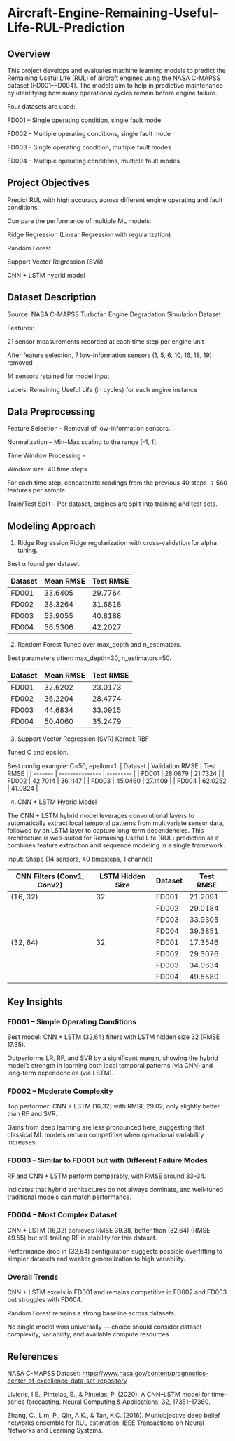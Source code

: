 # Aircraft-Engine-Remaining-Useful-Life-RUL-Prediction
## Overview
This project develops and evaluates machine learning models to predict the Remaining Useful Life (RUL) of aircraft engines using the NASA C-MAPSS dataset (FD001–FD004). The models aim to help in predictive maintenance by identifying how many operational cycles remain before engine failure.

Four datasets are used:

FD001 – Single operating condition, single fault mode

FD002 – Multiple operating conditions, single fault mode

FD003 – Single operating condition, multiple fault modes

FD004 – Multiple operating conditions, multiple fault modes

## Project Objectives
Predict RUL with high accuracy across different engine operating and fault conditions.

Compare the performance of multiple ML models:

Ridge Regression (Linear Regression with regularization)

Random Forest

Support Vector Regression (SVR)

CNN + LSTM hybrid model

## Dataset Description
Source: NASA C-MAPSS Turbofan Engine Degradation Simulation Dataset

Features:

21 sensor measurements recorded at each time step per engine unit

After feature selection, 7 low-information sensors (1, 5, 6, 10, 16, 18, 19) removed

14 sensors retained for model input

Labels: Remaining Useful Life (in cycles) for each engine instance

## Data Preprocessing
Feature Selection – Removal of low-information sensors.

Normalization – Min-Max scaling to the range [-1, 1].

Time Window Processing –

Window size: 40 time steps

For each time step, concatenate readings from the previous 40 steps → 560 features per sample.

Train/Test Split – Per dataset, engines are split into training and test sets.

## Modeling Approach
1. Ridge Regression
Ridge regularization with cross-validation for alpha tuning.

Best α found per dataset.

| Dataset | Mean RMSE | Test RMSE |
| ------- | --------- | --------- |
| FD001   | 33.6405   | 29.7764   |
| FD002   | 38.3264   | 31.6818   |
| FD003   | 53.9055   | 40.8188   |
| FD004   | 56.5306   | 42.2027   |


2. Random Forest
Tuned over max_depth and n_estimators.

Best parameters often: max_depth=30, n_estimators=50.

| Dataset | Mean RMSE | Test RMSE |
| ------- | --------- | --------- |
| FD001   | 32.6202   | 23.0173   |
| FD002   | 36.2204   | 28.4774   |
| FD003   | 44.6834   | 33.0915   |
| FD004   | 50.4060   | 35.2479   |


3. Support Vector Regression (SVR)
Kernel: RBF

Tuned C and epsilon.

Best config example: C=50, epsilon=1.
| Dataset | Validation RMSE | Test RMSE |
| ------- | --------------- | --------- |
| FD001   | 28.0879         | 21.7324   |
| FD002   | 42.7014         | 36.1147   |
| FD003   | 45.0460         | 27.1409   |
| FD004   | 62.0252         | 41.0824   |

4. CNN + LSTM Hybrid Model

The CNN + LSTM hybrid model leverages convolutional layers to automatically extract local temporal patterns from multivariate sensor data, followed by an LSTM layer to capture long-term dependencies. This architecture is well-suited for Remaining Useful Life (RUL) prediction as it combines feature extraction and sequence modeling in a single framework.


Input: Shape (14 sensors, 40 timesteps, 1 channel)

| CNN Filters (Conv1, Conv2) | LSTM Hidden Size | Dataset | Test RMSE      |
| -------------------------- | ---------------- | ------- | -------------- |
| (16, 32)                   | 32               | FD001   | 21.2091        |
|                            |                  | FD002   | 29.0184        |
|                            |                  | FD003   | 33.9305        |
|                            |                  | FD004   | 39.3851        |
| (32, 64)                   | 32               | FD001   | 17.3546        |
|                            |                  | FD002   | 29.3076        |
|                            |                  | FD003   | 34.0634        |
|                            |                  | FD004   | 49.5580        |



## Key Insights

### FD001 – Simple Operating Conditions

Best model: CNN + LSTM (32,64) filters with LSTM hidden size 32 (RMSE 17.35).

Outperforms LR, RF, and SVR by a significant margin, showing the hybrid model’s strength in learning both local temporal patterns (via CNN) and long-term dependencies (via LSTM).

### FD002 – Moderate Complexity

Top performer: CNN + LSTM (16,32) with RMSE 29.02, only slightly better than RF and SVR.

Gains from deep learning are less pronounced here, suggesting that classical ML models remain competitive when operational variability increases.

### FD003 – Similar to FD001 but with Different Failure Modes

RF and CNN + LSTM perform comparably, with RMSE around 33–34.

Indicates that hybrid architectures do not always dominate, and well-tuned traditional models can match performance.

### FD004 – Most Complex Dataset

CNN + LSTM (16,32) achieves RMSE 39.38, better than (32,64) (RMSE 49.55) but still trailing RF in stability for this dataset.

Performance drop in (32,64) configuration suggests possible overfitting to simpler datasets and weaker generalization to high variability.

### Overall Trends

CNN + LSTM excels in FD001 and remains competitive in FD002 and FD003 but struggles with FD004.

Random Forest remains a strong baseline across datasets.

No single model wins universally — choice should consider dataset complexity, variability, and available compute resources.

## References
NASA C-MAPSS Dataset: https://www.nasa.gov/content/prognostics-center-of-excellence-data-set-repository

Livieris, I.E., Pintelas, E., & Pintelas, P. (2020). A CNN–LSTM model for time-series forecasting. Neural Computing & Applications, 32, 17351–17360.

Zhang, C., Lim, P., Qin, A.K., & Tan, K.C. (2016). Multiobjective deep belief networks ensemble for RUL estimation. IEEE Transactions on Neural Networks and Learning Systems.

